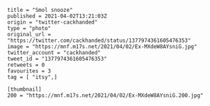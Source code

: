 ```
title = "Smol snooze"
published = 2021-04-02T13:21:03Z
origin = "twitter-cackhanded"
type = "photo"
original_url = "https://twitter.com/cackhanded/status/1377974361605476353"
image = "https://mnf.m17s.net/2021/04/02/Ex-MXdeW8AYsniG.jpg"
twitter_account = "cackhanded"
tweet_id = "1377974361605476353"
retweets = 0
favourites = 3
tag = [ "itsy",]

[thumbnail]
200 = "https://mnf.m17s.net/2021/04/02/Ex-MXdeW8AYsniG.200.jpg"
```

<p class='image'><img src='https://mnf.m17s.net/2021/04/02/Ex-MXdeW8AYsniG.jpg' alt=''></p>

